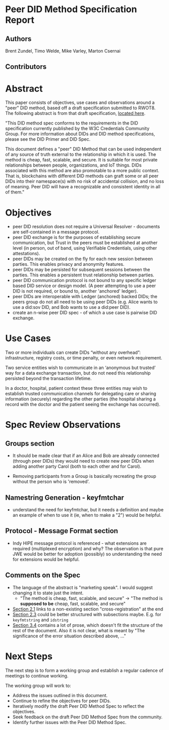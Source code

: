 # Peer DID Method Specification Report

## Authors
  Brent Zundel,
  Timo Welde,
  Mike Varley,
  Marton Csernai

## Contributors

# Abstract

This paper consists of objectives, use cases and observations around a "peer"
DID method, based off a draft specification submitted to RWOT8. The following
abstract is from that draft specification,
[located here](https://dhh1128.github.io/peer-did-method-spec/index.html).

"This DID method spec conforms to the requirements in the DID specification
currently published by the W3C Credentials Community Group. For more information
about DIDs and DID method specifications, please see the DID Primer and DID
Spec.

This document defines a "peer" DID Method that can be used independent of any
source of truth external to the relationship in which it is used. The method is
cheap, fast, scalable, and secure. It is suitable for most private relationships
between people, organizations, and IoT things. DIDs associated with this method
are also promotable to a more public context. That is, blockchains with
different DID methods can graft some or all peer DIDs into their namespace(s)
with no risk of accidental collision, and no loss of meaning. Peer DID will have
a recognizable and consistent identity in all of them."


# Objectives
- peer DID resolution does not require a Universal Resolver - documents are
self-contained in a message protocol.
- peer DID exchange is for the purposes of establishing secure communication,
but Trust in the peers must be established at another level (in person, out of
band, using Verifiable Credentials, using other attestations).
- peer DIDs may be created on the fly for each new session between parties. This
enables privacy and anonymity features.
- peer DIDs may be persisted for subsequent sessions between the parties. This
enables a persistent trust relationship between parties.
- peer DID communication protocol is not bound to any specific ledger based DID
service or design model. (A peer attempting to use a peer DID is not required,
or bound to, another 'anchored' ledger).
- peer DIDs are interoperable with Ledger (anchored) backed DIDs; the peers
group do not all need to be using peer DIDs (e.g. Alice wants to use a did:sov
DID, and Bob wants to use a did:peer DID).
- create an n-wise peer DID spec - of which a use case is pairwise DID exchange.

# Use Cases

Two or more individuals can create DIDs “without any overhead”: infrastructure,
registry costs, or time penalty, or even network requirement.

Two service entities wish to communicate in an ‘anonymous but trusted’ way for a
data exchange transaction, but do not need this relationship persisted beyond
the transaction lifetime.

In a doctor, hospital, patient context these three entities may wish to
establish trusted communication channels for delegating care or sharing
information (securely) regarding the other parties (the hospital sharing a
record with the doctor and the patient seeing the exchange has occurred).


# Spec Review Observations

## Groups section
- It should be made clear that if an Alice and Bob are already connected
(through peer DIDs) they would need to create new peer DIDs when adding another
party Carol (both to each other and for Carol).

- Removing participants from a Group is basically recreating the group without
the person who is 'removed'.

## Namestring Generation - keyfmtchar
- understand the need for keyfmtchar, but it needs a definition and maybe an
example of when to use it (ie, when to make a "2") would be helpful.

## Protocol - Message Format section

- Indy HIPE message protocol is referenced - what extensions are required
(multiplexed encryption) and why? The observation is that pure JWE would be
better for adoption (possibly) so understanding the need for extensions would be
helpful.

## Comments on the Spec
- The language of the abstract is "marketing speak". I would suggest changing it
to state just the intent.
  - "The method is cheap, fast, scalable, and secure" -> "The method is
  **supposed to be** cheap, fast, scalable, and secure"
- [Section 2.1](https://dhh1128.github.io/peer-did-method-spec/index.html#namestring)
links to a non-existing section "cross-registration" at the end
- [Section 2.3](https://dhh1128.github.io/peer-did-method-spec/index.html#namespace-specific-identifier-nsi)
could be better structured with subsections maybe. E.g. for `keyfmtstring` and
`idstring`
- [Section 3.4](https://dhh1128.github.io/peer-did-method-spec/index.html#cooperative-synchronization)
contains a lot of prose, which doesn't fit the structure of the rest of the
document. Also it is not clear, what is meant by "The significance of the error
situation described above, ..."


# Next Steps

The next step is to form a working group and establish a regular cadence of
meetings to continue working.

The working group will work to:
- Address the issues outlined in this document.
- Continue to refine the objectives for peer DIDs.
- Iteratively modify the draft Peer DID Method Spec to reflect the objectives.
- Seek feedback on the draft Peer DID Method Spec from the community.
- Identify further issues with the Peer DID Method Spec.